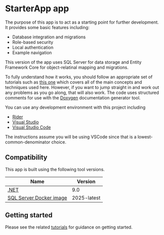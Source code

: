 # StarterApp app

The purpose of this app is to act as a starting point for further development. It provides some
basic features including:

* Database integration and migrations
* Role-based security
* Local authentication
* Example navigation

This version of the app uses SQL Server for data storage and Entity Framework Core for object-relatinal mapping
and migrations.

To fully understand how it works, you should follow an appropriate set of tutorials such as 
[this one](https://edinburgh-napier.github.io/SET09102/tutorials/csharp/) which covers all of the main
concepts and techniques used here. However, if you want to jump straight in and work out any problems
as you go along, that will also work. The code uses structured comments for use with the 
[Doxygen](https://www.doxygen.nl/) documentation generator tool. 

You can use any development environment with this project including

* [Rider](https://www.jetbrains.com/rider/)
* [Visual Studio](https://visualstudio.microsoft.com/)
* [Visual Studio Code](https://code.visualstudio.com/)

The instructions assume you will be using VSCode since that is a lowest-common-denominator choice.

## Compatibility

This app is built using the following tool versions.

| Name                                                                                      | Version     | 
|-------------------------------------------------------------------------------------------|-------------|
| [.NET](https://dotnet.microsoft.com/en-us/)                                               | 9.0         |
| [SQL Server Docker image](https://mcr.microsoft.com/en-us/artifact/mar/mssql/server/tags) | 2025-latest |


## Getting started

Please see the related [tutorials](https://edinburgh-napier.github.io/SET09102/tutorials/csharp/starterapp/starterapp.html) for guidance on getting started.
